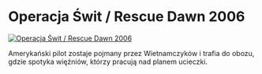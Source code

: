 Operacja Świt / Rescue Dawn 2006 
=============
[![Operacja Świt / Rescue Dawn 2006 ](http://vidos.pl/images/player.gif)](http://vidos.pl/operacja-wit-rescue-dawn-2006)

 Amerykański pilot zostaje pojmany przez Wietnamczyków i trafia do obozu, gdzie spotyka więźniów, którzy pracują nad planem ucieczki.

